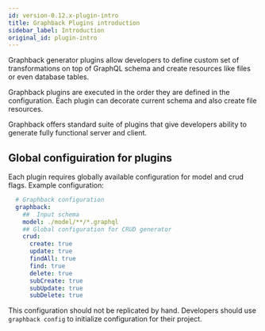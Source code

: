 ```yaml
---
id: version-0.12.x-plugin-intro
title: Graphback Plugins introduction
sidebar_label: Introduction
original_id: plugin-intro
---
```


Graphback generator plugins allow developers to define custom set of transformations 
on top of GraphQL schema and create resources like files or even database tables. 

Graphback plugins are executed in the order they are defined in the configuration.
Each plugin can decorate current schema and also create file resources.

Graphback offers standard suite of plugins that give developers ability to 
generate fully functional server and client.

## Global configuiration for plugins

Each plugin requires globally available configuration for model and crud flags.
Example configuration:

```yaml
  # Graphback configuration
  graphback:
    ##  Input schema
    model: ./model/**/*.graphql
    ## Global configuration for CRUD generator
    crud:
      create: true
      update: true
      findAll: true
      find: true
      delete: true
      subCreate: true
      subUpdate: true
      subDelete: true
```

This configuration should not be replicated by hand. 
Developers should use `graphback config` to initialize configuration for their project.